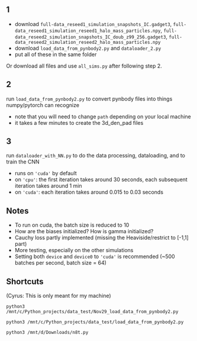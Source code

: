## 1
- download `full-data_reseed1_simulation_snapshots_IC.gadget3`, `full-data_reseed1_simulation_reseed1_halo_mass_particles.npy`, `full-data_reseed2_simulation_snapshots_IC_doub_z99_256.gadget3`, `full-data_reseed2_simulation_reseed2_halo_mass_particles.npy`
- download `load_data_from_pynbody2.py` and `dataloader_2.py`
- put all of these in the same folder

Or download all files and use `all_sims.py` after following step 2.

## 2
run `load_data_from_pynbody2.py` to convert pynbody files into things numpy/pytorch can recognize
- note that you will need to change `path` depending on your local machine
- it takes a few minutes to create the 3d_den_pad files

## 3
run `dataloader_with_NN.py` to do the data processing, dataloading, and to train the CNN
- runs on `'cuda'` by default
- on `'cpu'`: the first iteration takes around 30 seconds, each subsequent iteration takes around 1 min
- on `'cuda'`: each iteration takes around 0.015 to 0.03 seconds

## Notes
- To run on cuda, the batch size is reduced to 10
- How are the biases initialized? How is gamma initialized?
- Cauchy loss partly implemented (missing the Heaviside/restrict to [-1,1] part)
- More testing, especially on the other simulations
- Setting both `device` and `device0` to `'cuda'` is recommended (~500 batches per second, batch size = 64)

## Shortcuts
(Cyrus: This is only meant for my machine)
```
python3 /mnt/c/Python_projects/data_test/Nov29_load_data_from_pynbody2.py
```
```
python3 /mnt/c/Python_projects/data_test/load_data_from_pynbody2.py
```
```
python3 /mnt/d/Downloads/n8t.py
```


